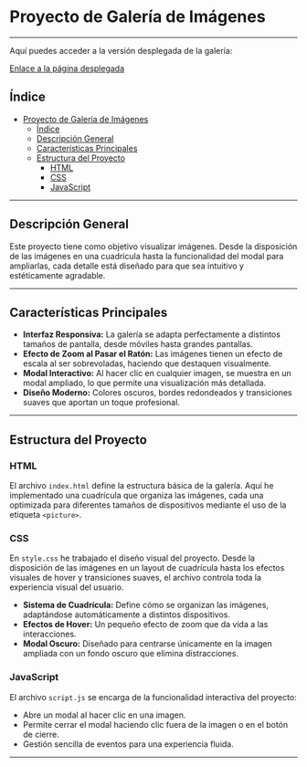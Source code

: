 # Proyecto de Galería de Imágenes
---
Aquí puedes acceder a la versión desplegada de la galería:

[Enlace a la página desplegada](#)
## Índice
- [Proyecto de Galería de Imágenes](#proyecto-de-galería-de-imágenes)
  - [Índice](#índice)
  - [Descripción General](#descripción-general)
  - [Características Principales](#características-principales)
  - [Estructura del Proyecto](#estructura-del-proyecto)
    - [HTML](#html)
    - [CSS](#css)
    - [JavaScript](#javascript)

---

## Descripción General

Este proyecto tiene como objetivo visualizar imágenes. Desde la disposición de las imágenes en una cuadrícula hasta la funcionalidad del modal para ampliarlas, cada detalle está diseñado para que sea intuitivo y estéticamente agradable.


---

## Características Principales

- **Interfaz Responsiva:** La galería se adapta perfectamente a distintos tamaños de pantalla, desde móviles hasta grandes pantallas.
- **Efecto de Zoom al Pasar el Ratón:** Las imágenes tienen un efecto de escala al ser sobrevoladas, haciendo que destaquen visualmente.
- **Modal Interactivo:** Al hacer clic en cualquier imagen, se muestra en un modal ampliado, lo que permite una visualización más detallada.
- **Diseño Moderno:** Colores oscuros, bordes redondeados y transiciones suaves que aportan un toque profesional.

---

## Estructura del Proyecto

### HTML

El archivo `index.html` define la estructura básica de la galería. Aquí he implementado una cuadrícula que organiza las imágenes, cada una optimizada para diferentes tamaños de dispositivos mediante el uso de la etiqueta `<picture>`.

### CSS

En `style.css` he trabajado el diseño visual del proyecto. Desde la disposición de las imágenes en un layout de cuadrícula hasta los efectos visuales de hover y transiciones suaves, el archivo controla toda la experiencia visual del usuario.

- **Sistema de Cuadrícula:** Define cómo se organizan las imágenes, adaptándose automáticamente a distintos dispositivos.
- **Efectos de Hover:** Un pequeño efecto de zoom que da vida a las interacciones.
- **Modal Oscuro:** Diseñado para centrarse únicamente en la imagen ampliada con un fondo oscuro que elimina distracciones.

### JavaScript

El archivo `script.js` se encarga de la funcionalidad interactiva del proyecto:

- Abre un modal al hacer clic en una imagen.
- Permite cerrar el modal haciendo clic fuera de la imagen o en el botón de cierre.
- Gestión sencilla de eventos para una experiencia fluida.

---